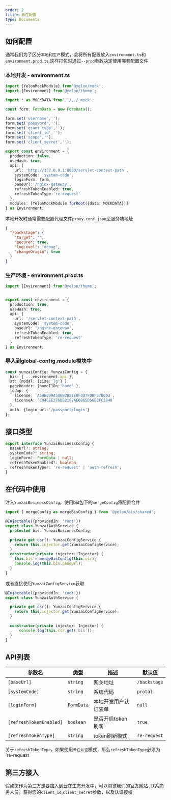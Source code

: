 ```yaml
---
order: 2 
title: 云在配置 
type: Documents
---
```


## 如何配置

通常我们为了区分`本地`和`生产`模式，会将所有配置放入`environment.ts`和`environment.prod.ts`,这样打包时通过`--prod`参数决定使用哪套配置文件

### 本地开发 - environment.ts

```ts
import {YelonMockModule} from'@yelon/mock';
import {Environment} from'@yelon/theme';

import * as MOCKDATA from'../../_mock';

const form: FormData = new FormData();

form.set('username','');
form.set('password','');
form.set('grant_type','');
form.set('client_id','');
form.set('scope','');
form.set('client_secret','');

export const environment = {
  production: false,
  useHash: true,
  api: {
    url: 'http://127.0.0.1:8080/servlet-context-path',
    systemCode: 'system-code',
    loginForm: form,
    baseUrl:'/nginx-gateway',
    refreshTokenEnabled: true,
    refreshTokenType:'re-request'
  },
  modules: [YelonMockModule.forRoot({data: MOCKDATA})]
} as Environment;
```

本地开发时通常需要配置代理文件`proxy.conf.json`至服务端地址

```json
{
  "/backstage": {
    "target": "",
    "secure": true,
    "logLevel": "debug",
    "changeOrigin": true
  }
}
```

### 生产环境 - environment.prod.ts

```ts
import {Environment} from'@yelon/theme';


export const environment = {
  production: true,
  useHash: true,
  api: {
    url: '/servlet-context-path',
    systemCode: 'system-code',
    baseUrl: '/nginx-gateway',
    refreshTokenEnabled: true,
    refreshTokenType: 're-request'
  }
} as Environment;
```

### 导入到global-config.module模块中

```ts
const yunzaiConfig: YunzaiConfig = {
  bis: { ...environment.api },
  st: {modal: {size:'lg'} },
  pageHeader: {homeI18n:'home' },
  lodop: {
    license: `A59B099A586B3851E0F0D7FDBF37B603`,
    licenseA: `C94CEE276DB2187AE6B65D56B3FC2848`
  },
  auth: {login_url:'/passport/login'}
};
```

## 接口类型

```ts
export interface YunzaiBusinessConfig {
  baseUrl?: string;
  systemCode?: string;
  loginForm?: FormData | null;
  refreshTokenEnabled?: boolean;
  refreshTokenType?: 're-request' | 'auth-refresh';
}
```

## 在代码中使用

注入`YunzaiBusinessConfig`，使用bis包下的`mergeConfig`将配置合并

```ts
import { mergeConfig as mergeBisConfig } from '@yelon/bis/shared';

@Injectable({providedIn: 'root'})
export class YunzaiAuthService {
  protected bis: YunzaiBusinessConfig;

  private get csr(): YunzaiConfigService {
    return this.injector.get(YunzaiConfigService);
  }
  constructor(private injector: Injector) {
    this.bis = mergeBisConfig(this.csr);
    console.log(this.bis.baseUrl);
  }
}
```

或者直接使用`YunzaiConfigService`获取

```ts
@Injectable({providedIn: 'root'})
export class YunzaiAuthService {

  private get csr(): YunzaiConfigService {
    return this.injector.get(YunzaiConfigService);
  }
  
  constructor(private injector: Injector) {
      console.log(this.csr.get('bis'));
  }
}
```

## API列表

| 参数名 | 类型 | 描述 | 默认值 |
|-----|----|----| ---- |
| `[baseUrl]` | `string` | 网关地址 | `/backstage` |
| `[systemCode]` | `string` | 系统代码 | `protal` |
| `[loginForm]` | `FormData` | 本地开发用户认证表单 | `null` | 
| `[refreshTokenEnabled]` | `boolean` | 是否开启token刷新 | `true` |
| `[refreshTokenType]` | `string` | token刷新模式 | `re-request` |

关于`refreshTokenType`，如果使用`云在认证`模式，那么`refreshTokenType`必须为`re-request


## 第三方接入

假如您作为第三方想要加入到云在生态开发中，可以浏览我们的[官方网站](https://yunzainfo.com/homePage) ,联系商务人员，获得您的`client_id`,`client_secret`参数，以及认证授权

